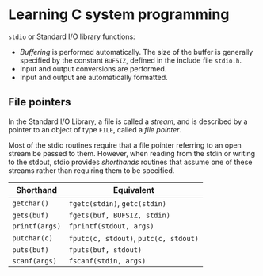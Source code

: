# Learning C system programming

`stdio` or Standard I/O library functions:

- _Buffering_ is performed automatically. The size of the buffer is generally specified by the constant `BUFSIZ`, defined in the include file `stdio.h`.
- Input and output conversions are performed.
- Input and output are automatically formatted.

## File pointers

In the Standard I/O Library, a file is called a _stream_, and is described by a pointer to an object of type `FILE`, called a _file pointer_.

Most of the stdio routines require that a file pointer referring to an open stream be passed to them. However, when reading from the stdin or writing to the stdout, stdio provides _shorthands_ routines that assume one of these streams rather than requiring them to be specified.

| Shorthand | Equivalent |
| --------- | ---------- |
| `getchar()` | `fgetc(stdin)`, `getc(stdin)` |
| `gets(buf)` | `fgets(buf, BUFSIZ, stdin)` |
| `printf(args)` | `fprintf(stdout, args)` |
| `putchar(c)` | `fputc(c, stdout)`, `putc(c, stdout)` |
| `puts(buf)` | `fputs(buf, stdout)` |
| `scanf(args)` | `fscanf(stdin, args)` |


